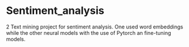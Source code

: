 # Sentiment_analysis
2 Text mining project for sentiment analysis. One used word embeddings while the other neural models with the use of Pytorch an fine-tuning models.
